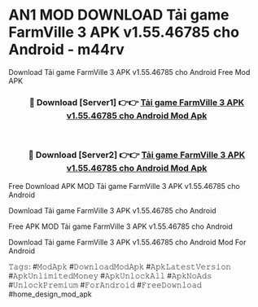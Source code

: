 # AN1 MOD DOWNLOAD Tải game FarmVille 3 APK v1.55.46785 cho Android - m44rv
Download Tải game FarmVille 3 APK v1.55.46785 cho Android Free Mod APK

<div align="center">
<h3>🔴 Download [Server1] 👉👉 <a href="https://apk-comot.site?title=Tải_game_FarmVille_3_APK_v1.55.46785_cho_Android">Tải game FarmVille 3 APK v1.55.46785 cho Android Mod Apk</a></h3><br>

<h3>🔴 Download [Server2] 👉👉 <a href="https://apk-comot.site?title=Tải_game_FarmVille_3_APK_v1.55.46785_cho_Android">Tải game FarmVille 3 APK v1.55.46785 cho Android Mod Apk</a></h3>
</div>


Free Download APK MOD Tải game FarmVille 3 APK v1.55.46785 cho Android

Download Tải game FarmVille 3 APK v1.55.46785 cho Android 

Free APK MOD Tải game FarmVille 3 APK v1.55.46785 cho Android 

Download Tải game FarmVille 3 APK v1.55.46785 cho Android Mod For Android

𝚃𝚊𝚐𝚜: #𝙼𝚘𝚍𝙰𝚙𝚔 #𝙳𝚘𝚠𝚗𝚕𝚘𝚊𝚍𝙼𝚘𝚍𝙰𝚙𝚔 #𝙰𝚙𝚔𝙻𝚊𝚝𝚎𝚜𝚝𝚅𝚎𝚛𝚜𝚒𝚘𝚗 #𝙰𝚙𝚔𝚄𝚗𝚕𝚒𝚖𝚒𝚝𝚎𝚍𝙼𝚘𝚗𝚎𝚢 #𝙰𝚙𝚔𝚄𝚗𝚕𝚘𝚌𝚔𝙰𝚕𝚕 #𝙰𝚙𝚔𝙽𝚘𝙰𝚍𝚜 #𝚄𝚗𝚕𝚘𝚌𝚔𝙿𝚛𝚎𝚖𝚒𝚞𝚖 #𝙵𝚘𝚛𝙰𝚗𝚍𝚛𝚘𝚒𝚍 #𝙵𝚛𝚎𝚎𝙳𝚘𝚠𝚗𝚕𝚘𝚊𝚍 #home_design_mod_apk